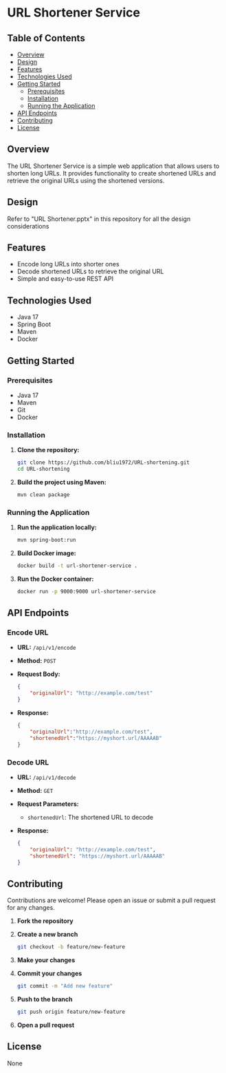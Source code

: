 # URL Shortener Service

## Table of Contents

- [Overview](#overview)
- [Design](#design)
- [Features](#features)
- [Technologies Used](#technologies-used)
- [Getting Started](#getting-started)
  - [Prerequisites](#prerequisites)
  - [Installation](#installation)
  - [Running the Application](#running-the-application)
- [API Endpoints](#api-endpoints)
- [Contributing](#contributing)
- [License](#license)

## Overview

The URL Shortener Service is a simple web application that allows users to shorten long URLs. It provides functionality to create shortened URLs and retrieve the original URLs using the shortened versions.

## Design

Refer to "URL Shortener.pptx" in this repository for all the design considerations

## Features

- Encode long URLs into shorter ones
- Decode shortened URLs to retrieve the original URL
- Simple and easy-to-use REST API

## Technologies Used

- Java 17
- Spring Boot
- Maven
- Docker

## Getting Started

### Prerequisites

- Java 17
- Maven
- Git
- Docker

### Installation

1. **Clone the repository:**

    ```sh
    git clone https://github.com/bliu1972/URL-shortening.git
    cd URL-shortening
    ```

2. **Build the project using Maven:**

    ```sh
    mvn clean package
    ```

### Running the Application

1. **Run the application locally:**

    ```sh
    mvn spring-boot:run
    ```

2. **Build Docker image:**

    ```sh
    docker build -t url-shortener-service .
    ```

3. **Run the Docker container:**

    ```sh
    docker run -p 9000:9000 url-shortener-service
    ```

## API Endpoints

### Encode URL

- **URL:** `/api/v1/encode`
- **Method:** `POST`
- **Request Body:**

    ```json
    {
        "originalUrl": "http://example.com/test"
    }
    ```

- **Response:**

    ```json
    {
        "originalUrl":"http://example.com/test",
        "shortenedUrl":"https://myshort.url/AAAAAB"
    }
    ```

### Decode URL

- **URL:** `/api/v1/decode`
- **Method:** `GET`
- **Request Parameters:**
    - `shortenedUrl`: The shortened URL to decode

- **Response:**

    ```json
    {
        "originalUrl": "http://example.com/test",
        "shortenedUrl": "https://myshort.url/AAAAAB"
    }
    ```

## Contributing

Contributions are welcome! Please open an issue or submit a pull request for any changes.

1. **Fork the repository**
2. **Create a new branch**

    ```sh
    git checkout -b feature/new-feature
    ```

3. **Make your changes**
4. **Commit your changes**

    ```sh
    git commit -m "Add new feature"
    ```

5. **Push to the branch**

    ```sh
    git push origin feature/new-feature
    ```

6. **Open a pull request**

## License

None

